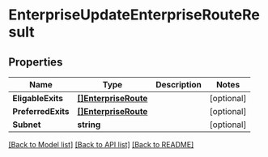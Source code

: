 # EnterpriseUpdateEnterpriseRouteResult

## Properties

Name | Type | Description | Notes
------------ | ------------- | ------------- | -------------
**EligableExits** | [**[]EnterpriseRoute**](enterprise_route.md) |  | [optional] 
**PreferredExits** | [**[]EnterpriseRoute**](enterprise_route.md) |  | [optional] 
**Subnet** | **string** |  | [optional] 

[[Back to Model list]](../README.md#documentation-for-models) [[Back to API list]](../README.md#documentation-for-api-endpoints) [[Back to README]](../README.md)


